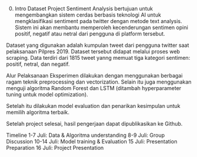 0. Intro
Dataset
Project Sentiment Analysis bertujuan untuk mengembangkan sistem cerdas berbasis teknologi AI untuk mengklasifikasi sentiment pada twitter dengan metode text analysis. Sistem ini akan membantu memperoleh kecenderungan sentimen opini positif, negatif atau netral dari pengguna di platform tersebut.

Dataset yang digunakan adalah kumpulan tweet dari pengguna twitter saat pelaksanaan Pilpres 2019. Dataset tersebut didapat melalui proses web scraping. Data terdiri dari 1815 tweet yanng memuat tiga kategori sentimen: positif, netral, dan negatif.

Alur Pelaksanaan
Eksperimen dilakukan dengan menggunakan berbagai ragam teknik preprocessing dan vectorization. Selain itu juga menggunakan menguji algoritma Random Forest dan LSTM (ditambah hyperparameter tuning untuk model optimization).

Setelah itu dilakukan model evaluation dan penarikan kesimpulan untuk memilih algoritma terbaik.

Setelah project selesai, hasil pengerjaan dapat dipublikasikan ke Github.

Timeline
1-7 Juli: Data & Algoritma understanding
8-9 Juli: Group Discussion
10-14 Juli: Model training & Evaluation
15 Juli: Presentation Preparation
16 Juli: Project Presentation